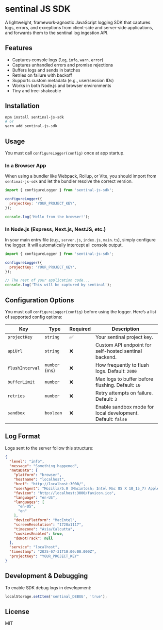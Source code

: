 # sentinal JS SDK

A lightweight, framework-agnostic JavaScript logging SDK that captures logs, errors, and exceptions from client-side and server-side applications, and forwards them to the sentinal log ingestion API.

## Features

- Captures console logs (`log`, `info`, `warn`, `error`)
- Captures unhandled errors and promise rejections
- Buffers logs and sends in batches
- Retries on failure with backoff
- Supports custom metadata (e.g., user/session IDs)
- Works in both Node.js and browser environments
- Tiny and tree-shakeable

## Installation

```bash
npm install sentinal-js-sdk
# or
yarn add sentinal-js-sdk
```

## Usage

You must call `configureLogger(config)` once at app startup.

### In a Browser App

When using a bundler like Webpack, Rollup, or Vite, you should import from `sentinal-js-sdk` and let the bundler resolve the correct version.

```js
import { configureLogger } from 'sentinal-js-sdk';

configureLogger({
  projectKey: 'YOUR_PROJECT_KEY',
});

console.log('Hello from the browser!');
```

### In Node.js (Express, Next.js, NestJS, etc.)

In your main entry file (e.g., `server.js`, `index.js`, `main.ts`), simply configure the logger. It will automatically intercept all console output.

```js
import { configureLogger } from 'sentinal-js-sdk';

configureLogger({
  projectKey: 'YOUR_PROJECT_KEY',
});

// The rest of your application code...
console.log('This will be captured by sentinal');
```

## Configuration Options

You must call `configureLogger(config)` before using the logger. Here’s a list of supported config options:

| Key              | Type               | Required | Description                                                                  |
|------------------|--------------------|----------|------------------------------------------------------------------------------|
| `projectKey`     | `string`           | ✅       | Your sentinal project key.                                                   |
| `apiUrl`         | `string`           | ❌       | Custom API endpoint for self-hosted sentinal backend.                        |
| `flushInterval`  | `number` (ms)      | ❌       | How frequently to flush logs. Default: `2000`                                |
| `bufferLimit`    | `number`           | ❌       | Max logs to buffer before flushing. Default: `10`                            |
| `retries`        | `number`           | ❌       | Retry attempts on failure. Default: `3`                                      |
| `sandbox`        | `boolean`          | ❌       | Enable sandbox mode for local development. Default: `false`                  |

## Log Format

Logs sent to the server follow this structure:

```json
{
  "level": "info",
  "message": "Something happened",
  "metaData": {
    "platform": "browser",
    "hostname": "localhost",
    "href": "http://localhost:3000/",
    "userAgent": "Mozilla/5.0 (Macintosh; Intel Mac OS X 10_15_7) AppleWebKit/537.36 (KHTML, like Gecko) Chrome/126.0.0.0 Safari/537.36",
    "favicon": "http://localhost:3000/favicon.ico",
    "language": "en-US",
    "languages": [
      "en-US",
      "en"
    ],
    "devicePlatform": "MacIntel",
    "screenResolution": "1728x1117",
    "timezone": "Asia/Calcutta",
    "cookiesEnabled": true,
    "doNotTrack": null
  },
  "service": "localhost",
  "timestamp": "2025-07-31T10:00:00.000Z",
  "projectKey": "YOUR_PROJECT_KEY"
}
```

## Development & Debugging

To enable SDK debug logs in development:

```js
localStorage.setItem('sentinal_DEBUG', 'true');
```

## License

MIT

